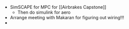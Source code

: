 - SimSCAPE for MPC for [[Airbrakes Capstone]]
	- Then do simulink for aero
- Arrange meeting with Makaran for figuring out wiring!!!
-